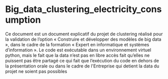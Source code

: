 # Big_data_clustering_electricity_consumption

Ce document est un document explicatif du projet de clustering réalisé pour la validation de l’option « Construire et développer des modèles de big data », dans le cadre de la formation « Expert en informatique et systèmes d’information ». 
Le code est exécutable dans un environnement virtuel python, mais le fait que la data n’est pas en libre accès fait qu’elles ne puissent pas être partagé ce qui fait que l’exécution du code en dehors de la présentation orale ou dans le cadre de l'Entreprise qui detient la data du projet ne soient pas possibles
